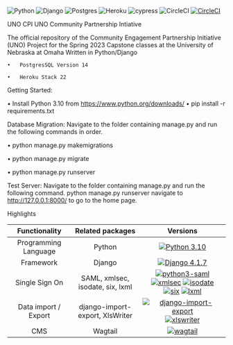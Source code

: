 
![Python](https://img.shields.io/badge/python-3670A0?style=for-the-badge&logo=python&logoColor=ffdd54)  ![Django](https://img.shields.io/badge/django-%23092E20.svg?style=for-the-badge&logo=django&logoColor=white)     ![Postgres](https://img.shields.io/badge/postgres-%23316192.svg?style=for-the-badge&logo=postgresql&logoColor=white)  ![Heroku](https://img.shields.io/badge/heroku-%23430098.svg?style=for-the-badge&logo=heroku&logoColor=white)    ![cypress](https://img.shields.io/badge/-cypress-%23E5E5E5?style=for-the-badge&logo=cypress&logoColor=058a5e) ![CircleCI](https://img.shields.io/badge/circle%20ci-%23161616.svg?style=for-the-badge&logo=circleci&logoColor=white) 
[![CircleCI](https://dl.circleci.com/status-badge/img/gh/uno-isqa-8950/uno-cpi/tree/master.svg?style=svg)](https://dl.circleci.com/status-badge/redirect/gh/uno-isqa-8950/uno-cpi/tree/master)


UNO CPI
UNO Community Partnership Intiative 

The official repository of the Community Engagement Partnership Initiative (UNO) Project for the Spring 2023 Capstone classes at the University of Nebraska at Omaha Written in Python/Django
    
    •	PostgresSQL Version 14
    
    •	Heroku Stack 22
    


Getting Started:

•	Install Python 3.10 from https://www.python.org/downloads/
•	pip install -r requirements.txt


Database Migration:
Navigate to the folder containing manage.py and run the following commands in order.

•	python manage.py makemigrations

•	python manage.py migrate

•	python manage.py runserver


Test Server:
Navigate to the folder containing manage.py and run the following command. python manage.py runserver navigate to http://127.0.0.1:8000/ to go to the home page.




Highlights

| Functionality | Related packages    | Versions    |
| :---:   | :---: | :---: |
| Programming Language | Python   | [![Python 3.10](https://img.shields.io/badge/python-3.10-blue.svg)](https://www.python.org/downloads/release/python-31010/)   |
| Framework | Django   | [![Django 4.1.7](https://img.shields.io/badge/django%20-4.1.7-blue)](https://www.djangoproject.com/download/)   |
| Single Sign On | SAML, xmlsec, isodate, six, lxml   | [![python3-saml](https://img.shields.io/badge/python3--saml-1.15.0-blue)](https://pypi.org/project/python3-saml/)   [![xmlsec](https://img.shields.io/badge/xmlsec-1.3.13-blue)](https://pypi.org/project/xmlsec/) [![isodate](https://img.shields.io/badge/isodate-0.6.1-blue)](https://pypi.org/project/isodate/) [![six](https://img.shields.io/badge/six-1.11.0-blue)](https://pypi.org/project/six/) [![lxml](https://img.shields.io/badge/lxml-4.9.2-blue)](https://pypi.org/project/lxml/)|
| Data import / Export | django-import-export, XlsWriter   | [![django-import-export](https://img.shields.io/badge/django--import--export-3.1.0-blue)](https://pypi.org/project/django-import-export/) [![xlswriter](https://img.shields.io/badge/XlsWriter-3.0.8-blue)](https://pypi.org/project/XlsxWriter/)   |
| CMS | Wagtail   | [![wagtail](https://img.shields.io/badge/wagtail-4.2.2-blue)](https://pypi.org/project/wagtail/)   |

